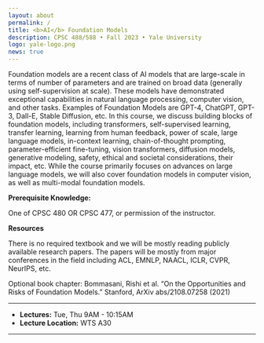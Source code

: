 ```yaml
---
layout: about
permalink: /
title: <b>AI</b> Foundation Models
description: CPSC 488/588 • Fall 2023 • Yale University
logo: yale-logo.png
news: true
---
```


​​Foundation models are a recent class of AI models that are large-scale in terms of number of parameters and are trained on broad data (generally using self-supervision at scale). These models have demonstrated exceptional capabilities in natural language processing, computer vision, and other tasks. Examples of Foundation Models are GPT-4, ChatGPT, GPT-3, Dall-E, Stable Diffusion, etc.
In this course, we discuss building blocks of foundation models, including transformers, self-supervised learning, transfer learning, learning from human feedback, power of scale, large language models, in-context learning, chain-of-thought prompting, parameter-efficient fine-tuning, vision transformers, diffusion models, generative modeling, safety, ethical and societal considerations, their impact, etc. While the course primarily focuses on advances on large language models, we will also cover foundation models in computer vision, as well as multi-modal foundation models. 


**Prerequisite Knowledge:**

One of CPSC 480 OR CPSC 477, or permission of the instructor. 

**Resources** 

There is no required textbook and we will be mostly reading publicly available research papers. 
The papers will be mostly from major conferences in the field including ACL, EMNLP, NAACL, ICLR, CVPR, NeurIPS, etc. 

Optional book chapter: Bommasani, Rishi et al. “On the Opportunities and Risks of Foundation Models.” Stanford, ArXiv abs/2108.07258 (2021)


***

- **Lectures:** Tue, Thu 9AM - 10:15AM
- **Lecture Location:**  WTS A30
<!-- - **Office Hours Location:** [Gates-Hillman Center 8228](https://goo.gl/maps/74vUj6uoaTTzYM937){:target="\_blank"} -->
<!-- - **Discussion:** [Piazza](https://piazza.com){:target="\_blank"} -->
<!-- - **HW submission:** [Gradescope](https://www.gradescope.com){:target="\_blank"} -->
<!-- - **Contact:** For external enquiries, personal matters or in emergencies, you can email Brynn at
bedmunds@andrew.cmu.edu. -->

***
